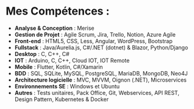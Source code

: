 # Mes Compétences :

- **Analyse & Conception** : Merise
- **Gestion de Projet** : Agile Scrum, Jira, Trello, Notion, Azure Agile
- **Front-end** : HTML5, CSS, Less, Angular, WordPress, Bootstrap
- **Fullstack** : Java/Aurelia.js, C#/.NET (dotnet) & Blazor, Python/Django
- **Desktop** : C, C++, C#
- **IOT** : Arduino, C, C++, Cloud IOT, IOT Remote
- **Mobile** : Flutter, Kotlin, C#/Xamarin
- **BDD** : SQL, SQLite, MySQL, PostgreSQL, MariaDB, MongoDB, Neo4J
- **Architecture logicielle** : MVC, MVVM, Oignon (.NET), Microservices
- **Environnements SE** : Windows et Ubuntu
- **Autres** : Tests unitaires, Pack Office, Git, Webservices, API REST, Design Pattern, Kubernetes & Docker
